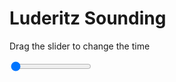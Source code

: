 <h1>Luderitz Sounding</h1>
<p>Drag the slider to change the time</p>

<div class="slidecontainer">
<input oninput='setImage(this)' class="slider" type="range" min="0" max="5" value="0" step="1" />
<img id='img'/>
</div>

<script>
var img = document.getElementById('img');
var img_array = ['/assets/images/skwt/skd_luderitz_wrfout_d01_2020-06-27_12:00:00.png',
'/assets/images/skwt/skd_luderitz_wrfout_d01_2020-06-27_18:00:00.png',
'/assets/images/skwt/skd_luderitz_wrfout_d01_2020-06-28_00:00:00.png',
'/assets/images/skwt/skd_luderitz_wrfout_d01_2020-06-28_06:00:00.png',
'/assets/images/skwt/skd_luderitz_wrfout_d01_2020-06-28_12:00:00.png',];
function setImage(obj)
{
        var value = obj.value;
        img.src = img_array[value];

}
</script>
